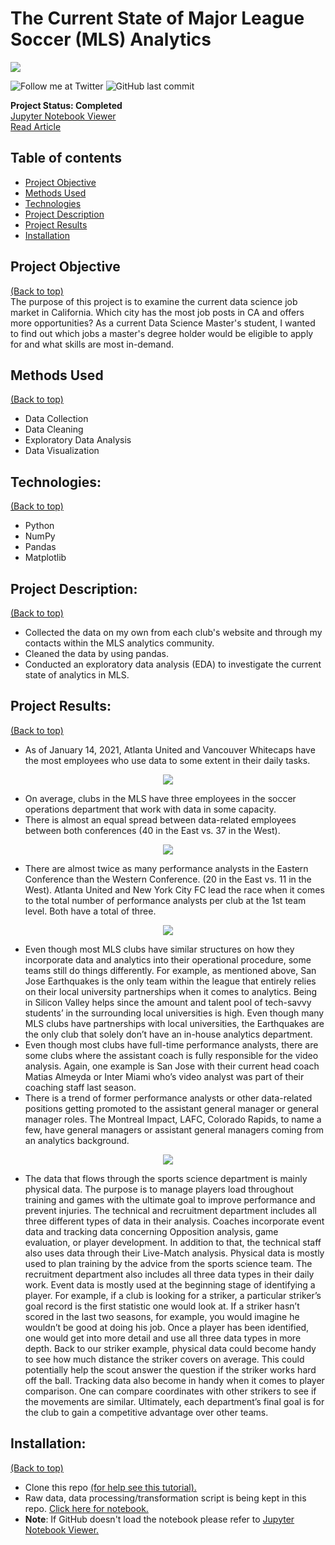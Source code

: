 # The Current State of Major League Soccer (MLS) Analytics

<img src="Images/IMG_4588.JPG" style>

<!-- Add buttons here -->
![Follow me at Twitter](https://img.shields.io/twitter/follow/NMashinchi?style=social)
![GitHub last commit](https://img.shields.io/github/last-commit/navido89/Time-Series-Analysis-ARIMA-Model-Covid19-Predictions)

**Project Status: Completed**
<br>
<a href="https://nbviewer.jupyter.org/github/navido89/MLS-Curent-State-Analytics/blob/master/MLS-Analytics%20.ipynb">Jupyter Notebook Viewer</a>
<br>
<a href="https://towardsdatascience.com/major-league-soccer-analytics-9fc76891c440" target="_blank">Read Article</a>

## Table of contents
- [Project Objective](#project-objective)
- [Methods Used](#methods-used)
- [Technologies](#technologies)
- [Project Description](#project-description)
- [Project Results](#project-results)
- [Installation](#installation)

## Project Objective
[(Back to top)](#table-of-contents)
<br>
The purpose of this project is to examine the current data science job market in California. Which city has the most job posts in CA and offers more opportunities? As a current Data Science Master's student, I wanted to find out which jobs a master's degree holder would be eligible to apply for and what skills are most in-demand.
<br>

## Methods Used
[(Back to top)](#table-of-contents)
+ Data Collection
+ Data Cleaning
+ Exploratory Data Analysis
+ Data Visualization

## Technologies:
[(Back to top)](#table-of-contents)
+ Python
+ NumPy 
+ Pandas 
+ Matplotlib

## Project Description:
[(Back to top)](#table-of-contents)

+ Collected the data on my own from each club's website and through my contacts within the MLS analytics community. 
+ Cleaned the data by using pandas. 
+ Conducted an exploratory data analysis (EDA) to investigate the current state of analytics in MLS. 

## Project Results:
[(Back to top)](#table-of-contents)
<br>
+ As of January 14, 2021, Atlanta United and Vancouver Whitecaps have the most employees who use data to some extent in their daily tasks.
<p align="center">
<img src="Images/Picture1.png" style>

+ On average, clubs in the MLS have three employees in the soccer operations department that work with data in some capacity.
+ There is almost an equal spread between data-related employees between both conferences (40 in the East vs. 37 in the West).
<p align="center">
<img src="Images/Picture2.png" style>

+ There are almost twice as many performance analysts in the Eastern Conference than the Western Conference. (20 in the East vs. 11 in the West). Atlanta United and New York City FC lead the race when it comes to the total number of performance analysts per club at the 1st team level. Both have a total of three.
<p align="center">
<img src="Images/Picture3.png" style>
</p>

+ Even though most MLS clubs have similar structures on how they incorporate data and analytics into their operational procedure, some teams still do things differently. For example, as mentioned above, San Jose Earthquakes is the only team within the league that entirely relies on their local university partnerships when it comes to analytics. Being in Silicon Valley helps since the amount and talent pool of tech-savvy students’ in the surrounding local universities is high. Even though many MLS clubs have partnerships with local universities, the Earthquakes are the only club that solely don’t have an in-house analytics department.
+ Even though most clubs have full-time performance analysts, there are some clubs where the assistant coach is fully responsible for the video analysis. Again, one example is San Jose with their current head coach Matias Almeyda or Inter Miami who’s video analyst was part of their coaching staff last season.
+ There is a trend of former performance analysts or other data-related positions getting promoted to the assistant general manager or general manager roles. The Montreal Impact, LAFC, Colorado Rapids, to name a few, have general managers or assistant general managers coming from an analytics background.
<p align="center">
<img src="Images/Data Flow Soccer Ops 2.jpeg" style>
</p>

+ The data that flows through the sports science department is mainly physical data. The purpose is to manage players load throughout training and games with the ultimate goal to improve performance and prevent injuries. The technical and recruitment department includes all three different types of data in their analysis. Coaches incorporate event data and tracking data concerning Opposition analysis, game evaluation, or player development. In addition to that, the technical staff also uses data through their Live-Match analysis. Physical data is mostly used to plan training by the advice from the sports science team. The recruitment department also includes all three data types in their daily work. Event data is mostly used at the beginning stage of identifying a player. For example, if a club is looking for a striker, a particular striker’s goal record is the first statistic one would look at. If a striker hasn’t scored in the last two seasons, for example, you would imagine he wouldn’t be good at doing his job. Once a player has been identified, one would get into more detail and use all three data types in more depth. Back to our striker example, physical data could become handy to see how much distance the striker covers on average. This could potentially help the scout answer the question if the striker works hard off the ball. Tracking data also become in handy when it comes to player comparison. One can compare coordinates with other strikers to see if the movements are similar. Ultimately, each department’s final goal is for the club to gain a competitive advantage over other teams.


## Installation:
[(Back to top)](#table-of-contents)
+ Clone this repo <a href="https://docs.github.com/en/free-pro-team@latest/github/creating-cloning-and-archiving-repositories/cloning-a-repository" target="_blank">(for help see this tutorial).</a>
+ Raw data, data processing/transformation script is being kept in this repo. <a href="https://github.com/navido89/DS-Job-Market-Analysis/blob/master/Indeed-DS-Jobs-Final.ipynb" target="_blank">Click here for notebook.</a>
+ **Note**: If GitHub doesn't load the notebook please refer to <a href="https://nbviewer.jupyter.org/github/navido89/DS-Job-Market-Analysis/blob/master/Indeed-DS-Jobs-Final.ipynb?flush_cache=True" target="_blank">Jupyter Notebook Viewer.</a>
